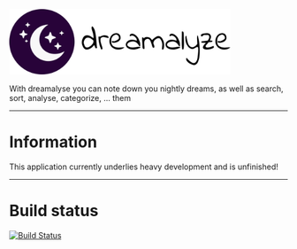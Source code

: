 <img alt="dreamalyze" src="https://raw.githubusercontent.com/rapgru/dreamalyse/master/public/icons/big.png" width="400">

With dreamalyse you can note down you nightly dreams, as well as search, sort, analyse, categorize, ... them

---

# Information

This application currently underlies heavy development and is unfinished!

---

# Build status

[![Build Status](https://travis-ci.com/rapgru/dreamalyse.svg?branch=master)](https://travis-ci.com/rapgru/dreamalyse)
